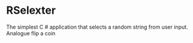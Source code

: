 # RSelexter

The simplest C # application that selects a random string from user input. Analogue flip a coin
